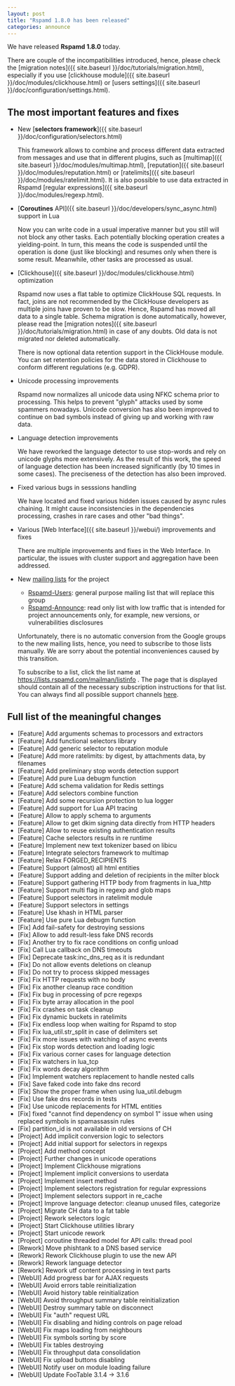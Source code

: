 ```yaml
---
layout: post
title: "Rspamd 1.8.0 has been released"
categories: announce
---
```


We have released **Rspamd 1.8.0** today.

There are couple of the incompatibilities introduced, hence, please check the [migration notes]({{ site.baseurl }}/doc/tutorials/migration.html), especially if you use [clickhouse module]({{ site.baseurl }}/doc/modules/clickhouse.html) or [users settings]({{ site.baseurl }}/doc/configuration/settings.html).

## The most important features and fixes

* New [**selectors framework**]({{ site.baseurl }}/doc/configuration/selectors.html)

    This framework allows to combine and process different data extracted from messages and use that in different plugins, such as [multimap]({{ site.baseurl }}/doc/modules/multimap.html), [reputation]({{ site.baseurl }}/doc/modules/reputation.html) or [ratelimits]({{ site.baseurl }}/doc/modules/ratelimit.html). It is also possible to use data extracted in Rspamd [regular expressions]({{ site.baseurl }}/doc/modules/regexp.html).

* [**Coroutines** API]({{ site.baseurl }}/doc/developers/sync_async.html) support in Lua

    Now you can write code in a usual imperative manner but you still will not block any other tasks. Each potentially blocking operation creates a yielding-point. In turn, this means the code is suspended until the operation is done (just like blocking) and resumes only when there is some result. Meanwhile, other tasks are processed as usual.

* [Clickhouse]({{ site.baseurl }}/doc/modules/clickhouse.html) optimization

    Rspamd now uses a flat table to optimize ClickHouse SQL requests. In fact, joins are not recommended by the ClickHouse developers as multiple joins have proven to be slow. Hence, Rspamd has moved all data to a single table. Schema migration is done automatically, however, please read the [migration notes]({{ site.baseurl }}/doc/tutorials/migration.html) in case of any doubts. Old data is not migrated nor deleted automatically.

    There is now optional data retention support in the ClickHouse module. You can set retention policies for the data stored in Clickhouse to conform different regulations (e.g. GDPR).

* Unicode processing improvements

    Rspamd now normalizes all unicode data using NFKC schema prior to processing. This helps to prevent "glyph" attacks used by some spammers nowadays. Unicode conversion has also been improved to continue on bad symbols instead of giving up and working with raw data.

* Language detection improvements

    We have reworked the language detector to use stop-words and rely on unicode glyphs more extensively. As the result of this work, the speed of language detection has been increased significantly (by 10 times in some cases). The preciseness of the detection has also been improved.

* Fixed various bugs in sesssions handling

    We have located and fixed various hidden issues caused by async rules chaining. It might cause inconsistencies in the dependencies processing, crashes in rare cases and other "bad things".

* Various [Web Interface]({{ site.baseurl }}/webui/) improvements and fixes

    There are multiple improvements and fixes in the Web Interface. In particular, the issues with cluster support and aggregation have been addressed. 

* New [mailing lists](https://lists.rspamd.com) for the project
    - [Rspamd-Users](https://lists.rspamd.com/mailman/listinfo/users): general purpose mailing list that will replace this group
    - [Rspamd-Announce](https://lists.rspamd.com/mailman/listinfo/announce): read only list with low traffic that is intended for project announcements only, for example, new versions, or vulnerabilities disclosures

    Unfortunately, there is no automatic conversion from the Google groups to the new mailing lists, hence, you need to subscribe to those lists manually. We are sorry about the potential inconveniences caused by this transition.

    To subscribe to a list, click the list name at https://lists.rspamd.com/mailman/listinfo . The page that is displayed should contain all of the necessary subscription instructions for that list. You can always find all possible support channels [here](https://rspamd.com/support.html).

## Full list of the meaningful changes

* [Feature] Add arguments schemas to processors and extractors
* [Feature] Add functional selectors library
* [Feature] Add generic selector to reputation module
* [Feature] Add more ratelimits: by digest, by attachments data, by filenames
* [Feature] Add preliminary stop words detection support
* [Feature] Add pure Lua debugm function
* [Feature] Add schema validation for Redis settings
* [Feature] Add selectors combine function
* [Feature] Add some recursion protection to lua logger
* [Feature] Add support for Lua API tracing
* [Feature] Allow to apply schema to arguments
* [Feature] Allow to get dkim signing data directly from HTTP headers
* [Feature] Allow to reuse existing authentication results
* [Feature] Cache selectors results in re runtime
* [Feature] Implement new text tokenizer based on libicu
* [Feature] Integrate selectors framework to multimap
* [Feature] Relax FORGED_RECIPIENTS
* [Feature] Support (almost) all html entities
* [Feature] Support adding and deletion of recipients in the milter block
* [Feature] Support gathering HTTP body from fragments in lua_http
* [Feature] Support multi flag in regexp and glob maps
* [Feature] Support selectors in ratelimit module
* [Feature] Support selectors in settings
* [Feature] Use khash in HTML parser
* [Feature] Use pure Lua debugm function
* [Fix] Add fail-safety for destroying sessions
* [Fix] Allow to add result-less fake DNS records
* [Fix] Another try to fix race conditions on config unload
* [Fix] Call Lua callback on DNS timeouts
* [Fix] Deprecate task:inc_dns_req as it is redundant
* [Fix] Do not allow events deletions on cleanup
* [Fix] Do not try to process skipped messages
* [Fix] Fix HTTP requests with no body
* [Fix] Fix another cleanup race condition
* [Fix] Fix bug in processing of pcre regexps
* [Fix] Fix byte array allocation in the pool
* [Fix] Fix crashes on task cleanup
* [Fix] Fix dynamic buckets in ratelimits
* [Fix] Fix endless loop when waiting for Rspamd to stop
* [Fix] Fix lua_util.str_split in case of delimiters set
* [Fix] Fix more issues with watching of async events
* [Fix] Fix stop words detection and loading logic
* [Fix] Fix various corner cases for language detection
* [Fix] Fix watchers in lua_tcp
* [Fix] Fix words decay algorithm
* [Fix] Implement watchers replacement to handle nested calls
* [Fix] Save faked code into fake dns record
* [Fix] Show the proper frame when using lua_util.debugm
* [Fix] Use fake dns records in tests
* [Fix] Use unicode replacements for HTML entities
* [Fix] fixed "cannot find dependency on symbol 1" issue when using replaced symbols in spamassassin rules
* [Fix] partition_id is not available in old versions of CH
* [Project] Add implicit conversion logic to selectors
* [Project] Add initial support for selectors in regexps
* [Project] Add method concept
* [Project] Further changes in unicode operations
* [Project] Implement Clickhouse migrations
* [Project] Implement implicit conversions to userdata
* [Project] Implement insert method
* [Project] Implement selectors registration for regular expressions
* [Project] Implement selectors support in re_cache
* [Project] Improve language detector: cleanup unused files, categorize
* [Project] Migrate CH data to a fat table
* [Project] Rework selectors logic
* [Project] Start Clickhouse utilities library
* [Project] Start unicode rework
* [Project] coroutine threaded model for API calls: thread pool
* [Rework] Move phishtank to a DNS based service
* [Rework] Rework Clickhouse plugin to use the new API
* [Rework] Rework language detector
* [Rework] Rework utf content processing in text parts
* [WebUI] Add progress bar for AJAX requests
* [WebUI] Avoid errors table reinitialization
* [WebUI] Avoid history table reinitialization
* [WebUI] Avoid throughput summary table reinitialization
* [WebUI] Destroy summary table on disconnect
* [WebUI] Fix "auth" request URL
* [WebUI] Fix disabling and hiding controls on page reload
* [WebUI] Fix maps loading from neighbours
* [WebUI] Fix symbols sorting by score
* [WebUI] Fix tables destroying
* [WebUI] Fix throughput data consolidation
* [WebUI] Fix upload buttons disabling
* [WebUI] Notify user on module loading failure
* [WebUI] Update FooTable 3.1.4 -> 3.1.6
